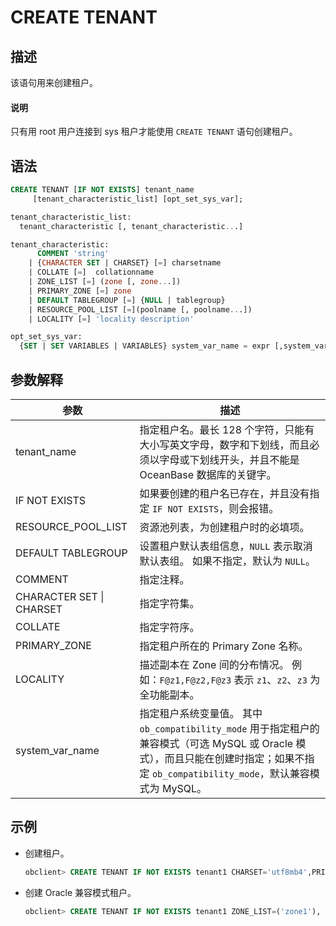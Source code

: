 # CREATE TENANT

## 描述

该语句用来创建租户。
  <main id="notice" type='explain'>
    <h4>说明</h4>
    <p>只有用 root 用户连接到 sys 租户才能使用 <code>CREATE TENANT</code> 语句创建租户。</p>
  </main>

## 语法

```sql
CREATE TENANT [IF NOT EXISTS] tenant_name 
     [tenant_characteristic_list] [opt_set_sys_var];

tenant_characteristic_list: 
  tenant_characteristic [, tenant_characteristic...]

tenant_characteristic: 
      COMMENT 'string'  
    | {CHARACTER SET | CHARSET} [=] charsetname 
    | COLLATE [=]  collationname
    | ZONE_LIST [=] (zone [, zone...]) 
    | PRIMARY_ZONE [=] zone  
    | DEFAULT TABLEGROUP [=] {NULL | tablegroup}
    | RESOURCE_POOL_LIST [=](poolname [, poolname...])
    | LOCALITY [=] 'locality description'

opt_set_sys_var:
  {SET | SET VARIABLES | VARIABLES} system_var_name = expr [,system_var_name = expr] ...
```

## 参数解释

|          **参数**          |                                                                     **描述**                                                                      |
|--------------------------|-------------------------------------------------------------------------------------------------------------------------------------------------|
| tenant_name              | 指定租户名。最长 128 个字符，只能有大小写英文字母，数字和下划线，而且必须以字母或下划线开头，并且不能是 OceanBase 数据库的关键字。                                                                       |
| IF NOT EXISTS            | 如果要创建的租户名已存在，并且没有指定 `IF NOT EXISTS`，则会报错。                                                                                                       |
| RESOURCE_POOL_LIST       | 资源池列表，为创建租户时的必填项。                                                                                                        |
| DEFAULT TABLEGROUP       | 设置租户默认表组信息，`NULL` 表示取消默认表组。 如果不指定，默认为 `NULL`。                                                                                   |
| COMMENT                  | 指定注释。                                                                                                                                           |
| CHARACTER SET \| CHARSET | 指定字符集。                                                                                                                                       |
| COLLATE                  | 指定字符序。                                                                                                                                          |
| PRIMARY_ZONE             | 指定租户所在的 Primary Zone 名称。                                                                                                                        |
| LOCALITY                 | 描述副本在 Zone 间的分布情况。 例如：`F@z1,F@z2,F@z3` 表示 `z1`、`z2`、`z3` 为全功能副本。                                                |
| system_var_name          | 指定租户系统变量值。 其中 `ob_compatibility_mode` 用于指定租户的兼容模式（可选 MySQL 或 Oracle 模式），而且只能在创建时指定；如果不指定 `ob_compatibility_mode`，默认兼容模式为 MySQL。 |

## 示例

* 创建租户。

  ```sql
  obclient> CREATE TENANT IF NOT EXISTS tenant1 CHARSET='utf8mb4',PRIMARY_ZONE='zone1', RESOURCE_POOL_LIST=('pool1') set ob_tcp_invited_nodes='%';
  ```

* 创建 Oracle 兼容模式租户。

  ```sql
  obclient> CREATE TENANT IF NOT EXISTS tenant1 ZONE_LIST=('zone1'), PRIMARY_ZONE='zone1', RESOURCE_POOL_LIST=('pool1') SET ob_compatibility_mode='oracle', set ob_tcp_invited_nodes='%';
  ```

